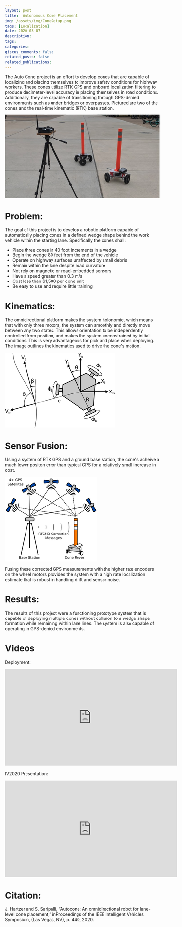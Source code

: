 ```yaml
---
layout: post
title:  Autonomous Cone Placement
img: /assets/img/ConeSetup.png
tags: [Localization]
date: 2020-03-07
description:
tags:
categories:
giscus_comments: false
related_posts: false
related_publications:
---
```


The Auto Cone project is an effort to develop cones that are capable of localizing and placing themselves to improve safety conditions for highway workers. These cones utilize RTK GPS and onboard localization filtering to produce decimeter-level accuracy in placing themselves in road conditions. Additionally, they are capable of transitioning through GPS-denied environments such as under bridges or overpasses. Pictured are two of the cones and the real-time kinematic (RTK) base station.

![cone](/assets/img/ConeSetup.png)

# Problem:

The goal of this project is to develop a robotic platform capable of automatically placing cones in a defined wedge shape behind the work vehicle within the starting lane. Specifically the cones shall: 
- Place three cones in 40 foot increments in a wedge
- Begin the wedge 80 feet from the end of the vehicle
- Operate on highway surfaces unaffected by small debris
- Remain within the lane despite road curvature
- Not rely on magnetic or road-embedded sensors
- Have a speed greater than 0.3 m/s
- Cost less than $1,500 per cone unit
- Be easy to use and require little training

# Kinematics:

The omnidirectional platform makes the system holonomic, which means that with only three motors, the system can smoothly and directly move between any two states. This allows orientation to be independently controlled from position, and makes the system unconstrained by initial conditions. This is very advantageous for pick and place when deploying. The image outlines the kinematics used to drive the cone's motion. 

![Kinematics](/assets/img/Kinematics.png)

# Sensor Fusion:

Using a system of RTK GPS and a ground base station, the cone's acheive a much lower positon error than typical GPS for a relatively small increase in cost. 

![RTK GPS](/assets/img/RTK.png)

Fusing these corrected GPS measurements with the higher rate encoders on the wheel motors provides the system with a high rate localization estimate that is robust in handling drift and sensor noise. 

# Results:

The results of this project were a functioning prototype system that is capable of deploying multiple cones without collision to a wedge shape formation while remaining within lane lines. The system is also capable of operating in GPS-denied environments. 

# Videos

Deployment: 
<iframe width="560" height="315" src="https://www.youtube.com/embed/0hgOc2csaWE" frameborder="0" allow="accelerometer; autoplay; clipboard-write; encrypted-media; gyroscope; picture-in-picture" allowfullscreen></iframe>

IV2020 Presentation:
<iframe width="560" height="315" src="https://www.youtube.com/embed/cbcMwYcLUmk" frameborder="0" allow="accelerometer; autoplay; clipboard-write; encrypted-media; gyroscope; picture-in-picture" allowfullscreen></iframe>

# Citation:

J. Hartzer and S. Saripalli, “Autocone:  An omnidirectional robot for lane-level cone placement,” inProceedings of the IEEE Intelligent Vehicles Symposium, (Las Vegas, NV), p. 440, 2020.
